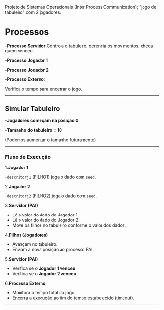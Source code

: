 Projeto de Sistemas Operacionais (Inter Process Communication); "jogo de tabuleiro" com 2 jogadores.

# Processos

-**Processo Servidor**:Controla o tabuleiro, gerencia os movimentos, checa quem venceu.

-**Processo Jogador 1**

-**Processo Jogador 2**

-**Processo Externo**:

  Verifica o tempo para encerrar o jogo.

---

## Simular Tabuleiro

-**Jogadores começam na posição 0**

-**Tamanho do tabuleiro = 10**

  (Podemos aumentar o tamanho futuramente)

---

### Fluxo de Execução

1.**Jogador 1**

   -`descritorj1` (FILHO1) joga o dado com `seed`.

2.**Jogador 2**

   -`descritorj2` (FILHO2) joga o dado com `seed`.

3.**Servidor (PAI)**

- Lê o valor do dado do Jogador 1.
- Lê o valor do dado do Jogador 2.
- Move os filhos no tabuleiro conforme o valor dos dados.

4.**Filhos (Jogadores)**

- Avançam no tabuleiro.
- Enviam a nova posição ao processo PAI.

5.**Servidor (PAI)**

- Verifica se o **Jogador 1 venceu**.
- Verifica se o **Jogador 2 venceu**.

6.**Processo Externo**

- Monitora o tempo total do jogo.
- Encerra a execução ao fim do tempo estabelecido (timeout).

---
